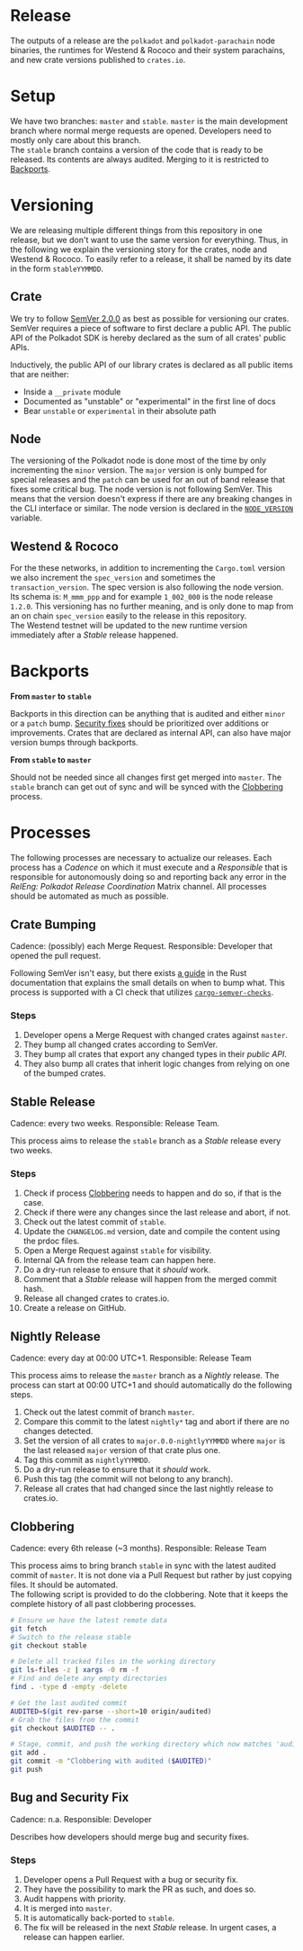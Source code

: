 # Release

The outputs of a release are the `polkadot` and `polkadot-parachain` node binaries, the runtimes for Westend & Rococo and their system parachains, and new crate versions published to `crates.io`.

# Setup

We have two branches: `master` and `stable`. `master` is the main development branch where normal merge requests are opened. Developers need to mostly only care about this branch.  
The `stable` branch contains a version of the code that is ready to be released. Its contents are always audited. Merging to it is restricted to [Backports](#backports).

# Versioning

We are releasing multiple different things from this repository in one release, but we don't want to
use the same version for everything. Thus, in the following we explain the versioning story for the
crates, node and Westend & Rococo. To easily refer to a release, it shall be named by its date in
the form `stableYYMMDD`.

## Crate

We try to follow [SemVer 2.0.0](https://semver.org/) as best as possible for versioning our crates. SemVer requires a piece of software to first declare a public API. The public API of the Polkadot SDK is hereby declared as the sum of all crates' public APIs.


Inductively, the public API of our library crates is declared as all public items that are neither:
- Inside a `__private` module
- Documented as "unstable" or "experimental" in the first line of docs
- Bear `unstable` or `experimental` in their absolute path

## Node

The versioning of the Polkadot node is done most of the time by only incrementing the `minor` version. 
The `major` version is only bumped for special releases and the `patch` can be used for an 
out of band release that fixes some critical bug. The node version is not following SemVer. 
This means that the version doesn't express if there are any breaking changes in the CLI 
interface or similar. The node version is declared in the [`NODE_VERSION`](https://paritytech.github.io/polkadot-sdk/master/polkadot_node_primitives/constant.NODE_VERSION.html) variable.

## Westend & Rococo

For the these networks, in addition to incrementing the `Cargo.toml` version we also increment the
`spec_version` and sometimes the `transaction_version`. The spec version is also following the node
version. Its schema is: `M_mmm_ppp` and for example `1_002_000` is the node release `1.2.0`. This
versioning has no further meaning, and is only done to map from an on chain `spec_version` easily to
the release in this repository.  
The Westend testnet will be updated to the new runtime version immediately after a *Stable* release happened.

# Backports

**From `master` to `stable`**

Backports in this direction can be anything that is audited and either `minor` or a `patch` bump. [Security fixes](#bug-and-security-fix) should be prioritized over additions or improvements. Crates that are declared as internal API, can also have major version bumps through backports.

**From `stable` to `master`**

Should not be needed since all changes first get merged into `master`. The `stable` branch can get out of sync and will be synced with the [Clobbering](#clobbering) process.

# Processes

The following processes are necessary to actualize our releases. Each process has a *Cadence* on which it must execute and a *Responsible* that is responsible for autonomously doing so and reporting back any error in the *RelEng: Polkadot Release Coordination* Matrix channel. All processes should be automated as much as possible.

## Crate Bumping

Cadence: (possibly) each Merge Request. Responsible: Developer that opened the pull request.

Following SemVer isn't easy, but there exists [a guide](https://doc.rust-lang.org/cargo/reference/semver.html) in the Rust documentation that explains the small details on when to bump what. This process is supported with a CI check that utilizes [`cargo-semver-checks`](https://github.com/obi1kenobi/cargo-semver-checks).

### Steps

1. Developer opens a Merge Request with changed crates against `master`.
1. They bump all changed crates according to SemVer.
1. They bump all crates that export any changed types in their *public API*.
1. They also bump all crates that inherit logic changes from relying on one of the bumped crates. 

## Stable Release

Cadence: every two weeks. Responsible: Release Team.

This process aims to release the `stable` branch as a *Stable* release every two weeks.

### Steps

1. Check if process [Clobbering](#clobbering) needs to happen and do so, if that is the case.
1. Check if there were any changes since the last release and abort, if not.
1. Check out the latest commit of `stable`.
1. Update the `CHANGELOG.md` version, date and compile the content using the prdoc files.
1. Open a Merge Request against `stable` for visibility.
1. Internal QA from the release team can happen here.
1. Do a dry-run release to ensure that it *should* work.
1.  Comment that a *Stable* release will happen from the merged commit hash.
1.  Release all changed crates to crates.io.
1. Create a release on GitHub.

## Nightly Release

Cadence: every day at 00:00 UTC+1. Responsible: Release Team

This process aims to release the `master` branch as a *Nightly* release. The process can start at 00:00 UTC+1 and should automatically do the following steps.

1. Check out the latest commit of branch `master`.
1. Compare this commit to the latest `nightly*` tag and abort if there are no changes detected.
1. Set the version of all crates to `major.0.0-nightlyYYMMDD` where `major` is the last released `major` version of that crate plus one.
1. Tag this commit as `nightlyYYMMDD`.
1. Do a dry-run release to ensure that it *should* work.
1. Push this tag (the commit will not belong to any branch).
1. Release all crates that had changed since the last nightly release to crates.io.

## Clobbering

Cadence: every 6th release (~3 months). Responsible: Release Team

This process aims to bring branch `stable` in sync with the latest audited commit of `master`. It is not done via a Pull Request but rather by just copying files. It should be automated.  
The following script is provided to do the clobbering. Note that it keeps the complete history of all past clobbering processes.

```bash
# Ensure we have the latest remote data
git fetch
# Switch to the release stable
git checkout stable

# Delete all tracked files in the working directory
git ls-files -z | xargs -0 rm -f
# Find and delete any empty directories
find . -type d -empty -delete

# Get the last audited commit
AUDITED=$(git rev-parse --short=10 origin/audited)
# Grab the files from the commit
git checkout $AUDITED -- .

# Stage, commit, and push the working directory which now matches 'audited' 1:1
git add .
git commit -m "Clobbering with audited ($AUDITED)"
git push
```

## Bug and Security Fix

Cadence: n.a. Responsible: Developer

Describes how developers should merge bug and security fixes.

### Steps

1. Developer opens a Pull Request with a bug or security fix.
1. They have the possibility to mark the PR as such, and does so.
1. Audit happens with priority.
1. It is merged into `master`.
1. It is automatically back-ported to `stable`.
1. The fix will be released in the next *Stable* release. In urgent cases, a release can happen earlier.
